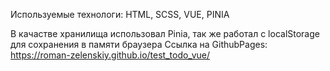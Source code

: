 Используемые технологи: HTML, SCSS, VUE, PINIA

В качастве хранилища использовал Pinia, так же работал с localStorage для сохранения в памяти браузера
Ссылка на GithubPages: https://roman-zelenskiy.github.io/test_todo_vue/

